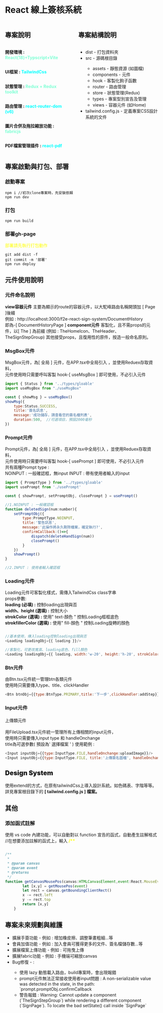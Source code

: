 # React 線上簽核系統
<div style="display:flex">
    <section style="display:flex;flex-direction: column;margin-right:50px">
        <h2 style="font-weight:bolder">專案說明</h2>
        <p style="font-weight:bold"> 開發環境 : <span style="color: aquamarine ; font-weight:bold"> React(18)+Typscript+Vite </span></p>
        <p style="font-weight:bold"> UI框架 : <span style="color: aqua ; font-weight:bold"> TailwindCss </span></p>
        <p style="font-weight:bold"> 狀態管理 :  <span style="color: aquamarine ; font-weight:bold"> Redux + Redux toolkit </span></p>
        <p style="font-weight:bold"> 路由管理 :  <span style="color: aqua ; font-weight:bold"> react-router-dom (v6) </span></p>
        <p style="font-weight:bold"> 圖片合併及拖拉縮放功能 :  <span style="color: aquamarine ; font-weight:bold"> fabricjs </span></p>
        <p style="font-weight:bold"> PDF檔案管理插件 :  <span style="color: aqua ; font-weight:bold"> react-pdf </span></p>
    </section>
    <section style="display:flex;flex-direction: column">
        <h2 style="font-weight:bolder">專案結構說明</h2>
        <ul>
            <li>dist - 打包資料夾</li>
            <li>src  - 源碼根目錄</li>
            <ul>
                <li>assets     - 靜態資源 (如圖檔)</li>
                <li>components -  元件</li>
                <li>hook       -  客製化鉤子函數</li>
                <li>router     -  路由管理</li>
                <li>store      -  狀態管理(Redux)</li>
                <li>types      -  專案型別宣告及管理</li>
                <li>views      -  容器元件 (如Home)</li>
            </ul>
            <li>tailwind.config.js - 定義專案CSS設計系統的文件</li>
        </ul>
    </section>
</div>

## <span style="font-weight:bolder">專案啟動與打包、部署</span>
### 啟動專案
```
npm i //初次clone專案時，先安裝依賴
npm run dev
```
### 打包
```
npm run build
```
### 部署gh-page
<span style="color: yellow"> 部署請先執行打包動作 </span>

```
git add dist -f
git commit -m '部署'
npm run deploy

```
## <span style="font-weight:bolder">元件使用說明</span>
### <span style="font-weight:bold">元件命名說明</span>
<span style="font-weight:bold">view容器元件</span>
主要為顯示的route的容器元件，以大駝峰路由名稱開頭加 [ Page ]後綴<br>
例如 : http://localhost:3000/f2e-react-sign-system/DocumentHistory<br>
即為-[ DocumentHistoryPage ]
<span style="font-weight:bold">component元件</span>
客製化，且不需props的元件，以[ The ] 為前綴 (例如 : TheHomeIcon、TheHeader、TheSignStepGroup)
其他接受props，且復用性的原件，按造一般命名原則。

### <span style="font-weight:bold">MsgBox元件</span>
MsgBox元件，為[ 全局 ] 元件，在APP.tsx中全局引入 ，並使用Reduex存取資料，<br>
元件使用時只需要呼叫客製 hook-[ useMsgBox ] 即可使用，不必引入元件
```javascript
import { Status } from '../types/gloable'
import useMsgBox from "./useMsgBox"

const { showMsg } = useMsgBox()
showMsg({
    type:Status.SUCCESS,
    title:'簽名訊息',
    message:'成功儲存，請查看您的簽名檔列表',
    duration:500,  //可選項目，預設2000毫秒
})

```
### <span style="font-weight:bold">Prompt元件</span>
Prompt元件，為[ 全局 ] 元件，在APP.tsx中全局引入 ，並使用Reduex存取資料，<br>
元件使用時只需要呼叫客製 hook-[ usePrompt ] 即可使用，不必引入元件<br>
共有兩種Prompt type : <br>
NOINPUT : 一般確認框，無input
INPUT : 帶有使用者輸入的input
```javascript
import { PromptType } from '../types/gloable'
import usePrompt from './usePrompt'

const { showPrompt, setPromptObj, closePrompt } = usePrompt()

//1.NOINPUT : 一般確認框
function deletedSign(num:number){
    setPromptObj({
        type:PromptType.NOINPUT,
        title:'警告訊息',
        message:'此操作將永久刪除檔案，確定執行?',
        confirmCallback:()=>{
            dispatch(deleteHandSign(num))
            closePrompt()
        }
    })
    showPrompt()
}

//2.INPUT : 使用者輸入確認框

```
### <span style="font-weight:bold">Loading元件</span>
Loading元件可客製化樣式，需傳入TailwindCss class字串<br>
props參數:<br>
<span style="font-weight:bold">loading (必填) :</span> 控制loading出現與否<br>
<span style="font-weight:bold">width、height (選填) :</span> 控制大小<br>
<span style="font-weight:bold">strokColor (選填) :</span> 使用" text-顏色 " 控制Loading框框底色<br>
<span style="font-weight:bold">strokfillerColor (選填) :</span> 使用" fill-顏色 " 控制Loading旋轉的顏色
```javascript

//基本使用，傳入loading控制loading出現與否
<Loading loadingObj={{ loading }}/>

//客製化，可更改寬高、loading底色、fill顏色
<Loading loadingObj={{ loading, width:'w-20', height:'h-20', strokColor:'text-yellow-200', strokfillerColor:'fill-red-600' }}/>

```
### <span style="font-weight:bold">Btn元件</span>
由Btn.tsx元件統一管理btn各類元件<br>
使用時只需要傳入type、title、clickHandler<br>
```javascript
<Btn btnObj={{type:BtnType.PRIMARY,title:'下一步',clickHandler:addStep}}/>
```
### <span style="font-weight:bold">Input元件</span>
#### <span style="font-weight:500">上傳類元件</span>
用FileUpload.tsx元件統一管理所有上傳相關的input元件，<br>
使用時只需要傳入input type 和 handleOnchange<br>
title為可選參數( 預設為' 選擇檔案 ' )
使用範例 : 
```javascript
<Input inputObj={{type:InputType.FILE,handleOnchange:uploadImage}}/>
<Input inputObj={{type:InputType.FILE, title:'上傳簽名圖檔', handleOnchange:uploadImage}}/>
```
## <span style="font-weight:bolder">Design System</span>
使用extend的方式，在原有tailwindCss上導入設計系統。如色碼表、字階等等。
詳見專案根目錄下的 <span style="font-weight:bold">[ tailwind.config.js ] <span/>檔案。
## <span style="font-weight:bolder">其他</span>
### 添加函式註解
使用 vs code 內建功能，可以自動對以 function 宣告的函式，自動產生註解格式 <br>
//在想要添加註解的函式上，輸入<span style="font-weight:bold;color: yellow" > /** </span>
```javascript

/**
 * 
 * @param canvas 
 * @param event 
 * @returns 
 */
function getCanvasMousePos(canvas:HTMLCanvasElement,event:React.MouseEvent<HTMLCanvasElement>) {
        let [x,y] = getMousePos(event)
        let rect = canvas.getBoundingClientRect()
        x -= rect.left
        y -= rect.top
        return [x,y]
    }
``` 
## <span style="font-weight:bolder">專案未來規劃與維護</span>
<ul>
    <li>擴展手簽功能  - 例如 : 增加橡皮擦、調整筆畫粗細...等</li>
    <li>會員加值功能 - 例如 : 加入會員可獲得更多的文件、簽名檔儲存數...等</li>
    <li>擴展檔案上傳功能 - 例如 : 可拖曳上傳</li>
    <li>擴展fabric功能 - 例如 : 手機端可縮放canvas</li>
    <li>Bug修復 - :</li>
    <ul>
         <li>使用 lazy 動態載入路由，build專案時，會出現報錯</li>
         <li>prompt元件無法正常接收使用者input問題 : A non-serializable value was detected in the state, in the path: `prompt.promptObj.confirmCallback</li>
         <li>警告報錯 : Warning: Cannot update a component (`TheSignStepGroup`) while rendering a different component (`SignPage`). To locate the bad setState() call inside `SignPage`</li>
    </ul>
</ul>